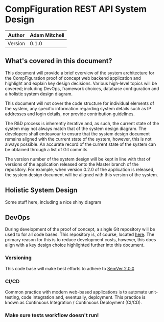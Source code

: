 # CompFiguration REST API System Design
| Author | Adam Mitchell |
|--|--|
| Version | 0.1.0 |

## What's covered in this document?
This document will provide a brief overview of the system architecture for the CompFiguration proof of concept web backend application and highlight and explain key design decisions. Various high-level topics will be covered; including DevOps, framework choices, database configuration and a holistic system design diagram. 

This document will not cover the code structure for individual elements of the system, any specific information regarding system details such as IP addresses and login details, nor provide contribution guidelines. 

The R&D process is inherently iterative and, as such, the current state of the system may not always match that of the system design diagram. The developers shall endeavour to ensure that the system design document remains aligned with the current state of the system, however, this is not always possible. An accurate record of the current state of the system can be obtained through a list of Git commits. 

The version number of the system design will be kept in line with that of versions of the application released onto the Master branch of the repository. For example, when version 0.2.0 of the application is released, the system design document will be aligned with this version of the system. 

## Holistic System Design
Some stuff here, including a nice shiny diagram

## DevOps
During development of the proof of concept, a single Git repository will be used to for all code bases. This repository is, of course, located [here](https://github.com/CompFigurationLtd/CompFiguration-Backend). The primary reason for this is to reduce development costs, however, this does align with a key design choice highlighted further into this document. 

### Versioning
This code base will make best efforts to adhere to [SemVer 2.0.0](https://semver.org/).

### CI/CD
Common practice with modern web-based applications is to automate unit-testing, code integration and, eventually, deployment. This practice is known as Continuous Integration / Continuous Deployment (CI/CD). 

### Make sure tests workflow doesn't run!

